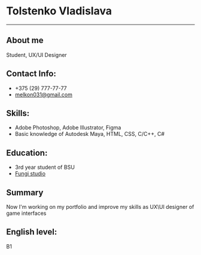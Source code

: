 # Tolstenko Vladislava

---

## About me
Student, UX/UI Designer

## Contact Info:
* +375 (29) 777-77-77
* melkon031@gmail.com

## Skills:
* Adobe Photoshop, Adobe Illustrator, Figma
* Basic knowledge of Autodesk Maya, HTML, CSS, C/C++, C#

## Education:
* 3rd year student of BSU
* [Fungi studio](https://fungi.by/dgi)

## Summary
Now I'm working on my portfolio and improve my skills as UX\UI designer of game interfaces

## English level:
B1
